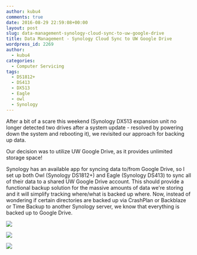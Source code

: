 ```yaml
---
author: kubu4
comments: true
date: 2016-08-29 22:59:08+00:00
layout: post
slug: data-management-synology-cloud-sync-to-uw-google-drive
title: Data Management - Synology Cloud Sync to UW Google Drive
wordpress_id: 2269
author:
  - kubu4
categories:
  - Computer Servicing
tags:
  - DS1812+
  - DS413
  - DX513
  - Eagle
  - owl
  - Synology
---
```


After a bit of a scare this weekend (Synology DX513 expansion unit no longer detected two drives after a system update - resolved by powering down the system and rebooting it), we revisited our approach for backing up data.

Our decision was to utilize UW Google Drive, as it provides unlimited storage space!

Synology has an available app for syncing data to/from Google Drive, so I set up both Owl (Synology DS1812+) and Eagle (Synology DS413) to sync all of their data to a shared UW Google Drive account. This should provide a functional backup solution for the massive amounts of data we're storing and it will simplify tracking where/what is backed up where. Now, instead of wondering if certain directories are backed up via CrashPlan or Backblaze or Time Backup to another Synology server, we know that everything is backed up to Google Drive.





[![](https://eagle.fish.washington.edu/Arabidopsis/20160829_eagle_cloud_sync.jpg)](http://eagle.fish.washington.edu/Arabidopsis/20160829_eagle_cloud_sync.jpg)



[![](https://eagle.fish.washington.edu/Arabidopsis/20160829_owl_cloud_sync.jpg)](http://eagle.fish.washington.edu/Arabidopsis/20160829_owl_cloud_sync.jpg)





[![](https://eagle.fish.washington.edu/Arabidopsis/20160829_google_drive.jpg)](http://eagle.fish.washington.edu/Arabidopsis/20160829_google_drive.jpg)
